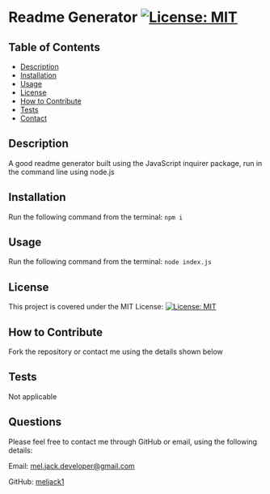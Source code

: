 # Readme Generator [![License: MIT](https://img.shields.io/badge/License-MIT-yellow.svg)](https://opensource.org/licenses/MIT)

## Table of Contents
* [Description](#description)
* [Installation](#installation)
* [Usage](#usage)
* [License](#license)
* [How to Contribute](#how-to-contribute)
* [Tests](#tests)
* [Contact](#contact)

## Description
A good readme generator built using the JavaScript inquirer package, run in the command line using node.js 

## Installation
Run the following command from the terminal: ```npm i```

## Usage
Run the following command from the terminal: ```node index.js```

## License 
This project is covered under the MIT License: [![License: MIT](https://img.shields.io/badge/License-MIT-yellow.svg)](https://opensource.org/licenses/MIT)

## How to Contribute
Fork the repository or contact me using the details shown below

## Tests
Not applicable

## Questions
Please feel free to contact me through GitHub or email, using the following details: 

Email: mel.jack.developer@gmail.com

GitHub: [meljack1](https://github.com/meljack1/)